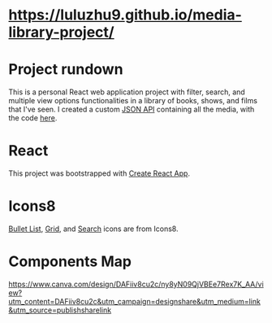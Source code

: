 # https://luluzhu9.github.io/media-library-project/

# Project rundown

This is a personal React web application project with filter, search, and multiple view options functionalities in a library of books, shows, and films that I've seen. I created a custom [JSON API](https://my-media-api-project.herokuapp.com/media) containing all the media, with the code [here](https://github.com/luluzhu9/media-api). 

# React

This project was bootstrapped with [Create React App](https://github.com/facebook/create-react-app).


# Icons8
[Bullet List](https://icons8.com/icon/78975/bullet-list), [Grid](https://icons8.com/icon/115265/grid-2), and [Search](https://icons8.com/icon/59878/search) icons are from Icons8.

# Components Map

https://www.canva.com/design/DAFiiv8cu2c/ny8yN09QjVBEe7Rex7K_AA/view?utm_content=DAFiiv8cu2c&utm_campaign=designshare&utm_medium=link&utm_source=publishsharelink
